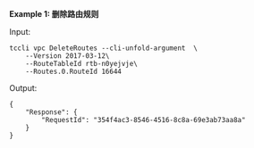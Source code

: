 **Example 1: 删除路由规则**



Input: 

```
tccli vpc DeleteRoutes --cli-unfold-argument  \
    --Version 2017-03-12\
    --RouteTableId rtb-n0yejvje\
    --Routes.0.RouteId 16644
```

Output: 
```
{
    "Response": {
        "RequestId": "354f4ac3-8546-4516-8c8a-69e3ab73aa8a"
    }
}
```


